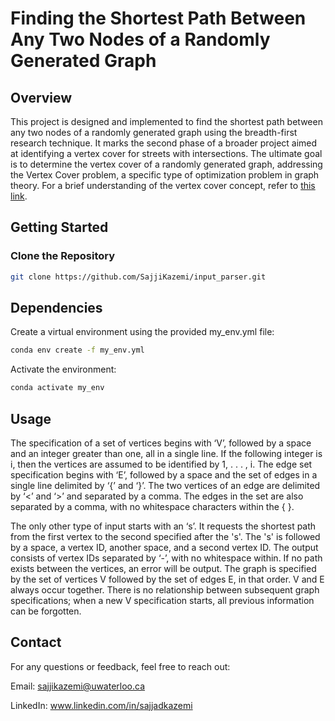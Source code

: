 # Finding the Shortest Path Between Any Two Nodes of a Randomly Generated Graph

## Overview

This project is designed and implemented to find the shortest path between any two nodes of a randomly generated graph using the breadth-first research technique. It marks the second phase of a broader project aimed at identifying a vertex cover for streets with intersections. The ultimate goal is to determine the vertex cover of a randomly generated graph, addressing the Vertex Cover problem, a specific type of optimization problem in graph theory. For a brief understanding of the vertex cover concept, refer to [this link](https://en.wikipedia.org/wiki/Vertex_cover#:~:text=In%20graph%20theory%2C%20a%20vertex,every%20edge%20of%20the%20graph).

## Getting Started

### Clone the Repository

```bash
git clone https://github.com/SajjiKazemi/input_parser.git
```

## Dependencies
Create a virtual environment using the provided my_env.yml file:

```bash
conda env create -f my_env.yml
```
Activate the environment:

```bash
conda activate my_env
```

## Usage

The specification of a set of vertices begins with ‘V’, followed by a space and an integer greater than one, all in a single line. If the following integer is i, then the vertices are assumed to be identified by 1, . . . , i. The edge set specification begins with ‘E’, followed by a space and the set of edges in a single line delimited by ‘{’ and ‘}’. The two vertices of an edge are delimited by ‘<’ and ‘>’ and separated by a comma. The edges in the set are also separated by a comma, with no whitespace characters within the { }.

The only other type of input starts with an ‘s’. It requests the shortest path from the first vertex to the second specified after the 's'. The 's' is followed by a space, a vertex ID, another space, and a second vertex ID. The output consists of vertex IDs separated by ‘-’, with no whitespace within. If no path exists between the vertices, an error will be output. The graph is specified by the set of vertices V followed by the set of edges E, in that order. V and E always occur together. There is no relationship between subsequent graph specifications; when a new V specification starts, all previous information can be forgotten.

## Contact
For any questions or feedback, feel free to reach out:

Email: sajjikazemi@uwaterloo.ca

LinkedIn: www.linkedin.com/in/sajjadkazemi
